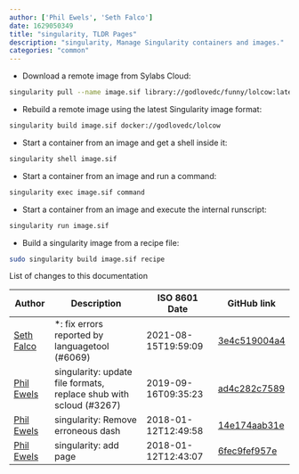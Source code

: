 ```yaml
---
author: ['Phil Ewels', 'Seth Falco']
date: 1629050349
title: "singularity, TLDR Pages"
description: "singularity, Manage Singularity containers and images."
categories: "common"
---
```

- Download a remote image from Sylabs Cloud:

```bash
singularity pull --name image.sif library://godlovedc/funny/lolcow:latest
```

- Rebuild a remote image using the latest Singularity image format:

```bash
singularity build image.sif docker://godlovedc/lolcow
```

- Start a container from an image and get a shell inside it:

```bash
singularity shell image.sif
```

- Start a container from an image and run a command:

```bash
singularity exec image.sif command
```

- Start a container from an image and execute the internal runscript:

```bash
singularity run image.sif
```

- Build a singularity image from a recipe file:

```bash
sudo singularity build image.sif recipe
```
List of changes to this documentation


Author | Description | ISO 8601 Date | GitHub link
------|-----|-----|-----
[Seth Falco](mailto:seth@falco.fun) | *: fix errors reported by languagetool (#6069) | 2021-08-15T19:59:09 | [3e4c519004a4](https://github.com/tldr-pages/tldr/commit/3e4c519004a471c861cdc609fd7239ee3355671c)
[Phil Ewels](mailto:phil.ewels@scilifelab.se) | singularity: update file formats, replace shub with scloud (#3267) | 2019-09-16T09:35:23 | [ad4c282c7589](https://github.com/tldr-pages/tldr/commit/ad4c282c758955a8f688415e7e3c74baf58e8fc8)
[Phil Ewels](mailto:phil.ewels@scilifelab.se) | singularity: Remove erroneous dash | 2018-01-12T12:49:58 | [14e174aab31e](https://github.com/tldr-pages/tldr/commit/14e174aab31e9b21d9ccf0239771bb1f2e2dcad8)
[Phil Ewels](mailto:phil.ewels@scilifelab.se) | singularity: add page | 2018-01-12T12:43:07 | [6fec9fef957e](https://github.com/tldr-pages/tldr/commit/6fec9fef957e98b4e67e31a87882494d43326720)

